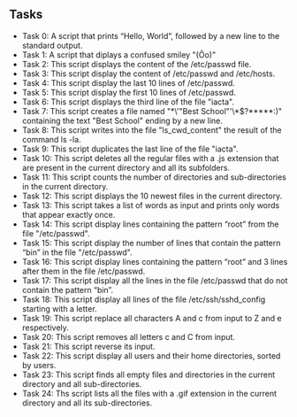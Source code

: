  ## Tasks

- Task 0: A script that prints “Hello, World”, followed by a new line to the standard output.
- Task 1: A script that diplays a confused smiley "(Ôo)"
- Task 2: This script displays the content of the /etc/passwd file.
- Task 3: This script display the content of /etc/passwd and /etc/hosts.
- Task 4: This script display the last 10 lines of /etc/passwd.
- Task 5: This script display the first 10 lines of /etc/passwd.
- Task 6: This script displays the third line of the file "iacta".
- Task 7: This script creates a file named "\*\\'"Best School"\'\\*$\?\*\*\*\*\*:)" containing the text "Best School" ending by a new line.
- Task 8: This script writes into the file "ls_cwd_content" the result of the command ls -la.
- Task 9: This script duplicates the last line of the file "iacta".
- Task 10: This script deletes all the regular files with a .js extension that are present in the current directory and all its subfolders.
- Task 11: This script counts the number of directories and sub-directories in the current directory.
- Task 12: This script displays the 10 newest files in the current directory.
- Task 13: This script takes a list of words as input and prints only words that appear exactly once. 
- Task 14: This script display lines containing the pattern “root” from the file "/etc/passwd".
- Task 15: This script display the number of lines that contain the pattern “bin” in the file "/etc/passwd".
- Task 16: This script display lines containing the pattern “root” and 3 lines after them in the file /etc/passwd.
- Task 17: This script display all the lines in the file /etc/passwd that do not contain the pattern “bin”.
- Task 18: This script display all lines of the file /etc/ssh/sshd_config starting with a letter.
- Task 19: This script replace all characters A and c from input to Z and e respectively.
- Task 20: This script removes all letters c and C from input.
- Task 21: This script reverse its input.
- Task 22: This script display all users and their home directories, sorted by users.
- Task 23: This script finds all empty files and directories in the current directory and all sub-directories.
- Task 24: Ths script lists all the files with a .gif extension in the current directory and all its sub-directories.
